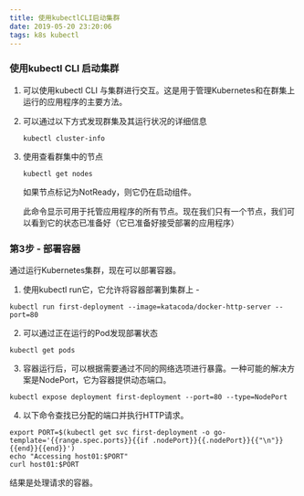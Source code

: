 ```yaml
---
title: 使用kubectlCLI启动集群
date: 2019-05-20 23:20:06
tags: k8s kubectl 
---
```



###  使用kubectl CLI 启动集群
1. 可以使用kubectl CLI 与集群进行交互。这是用于管理Kubernetes和在群集上运行的应用程序的主要方法。
2. 可以通过以下方式发现群集及其运行状况的详细信息 
	```
	kubectl cluster-info
	```
3. 使用查看群集中的节点 
	```
	kubectl get nodes
	```
	如果节点标记为NotReady，则它仍在启动组件。

	此命令显示可用于托管应用程序的所有节点。现在我们只有一个节点，我们可以看到它的状态已准备好（它已准备好接受部署的应用程序）


### 第3步 - 部署容器

通过运行Kubernetes集群，现在可以部署容器。

1. 使用kubectl run它，它允许将容器部署到集群上 -
```
kubectl run first-deployment --image=katacoda/docker-http-server --port=80
```
2. 可以通过正在运行的Pod发现部署状态 
``` 
kubectl get pods
```
3. 容器运行后，可以根据需要通过不同的网络选项进行暴露。一种可能的解决方案是NodePort，它为容器提供动态端口。
```
kubectl expose deployment first-deployment --port=80 --type=NodePort
```

4. 以下命令查找已分配的端口并执行HTTP请求。
```
export PORT=$(kubectl get svc first-deployment -o go-template='{{range.spec.ports}}{{if .nodePort}}{{.nodePort}}{{"\n"}}{{end}}{{end}}')
echo "Accessing host01:$PORT"
curl host01:$PORT
```
结果是处理请求的容器。